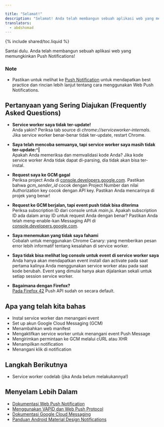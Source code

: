 ```yaml
---

title: "Selamat!"
description: "Selamat! Anda telah membangun sebuah aplikasi web yang memungkinkan Push Notification."
translators:
  - abdshomad
---
```


{% include shared/toc.liquid %}

Santai dulu. Anda telah membangun sebuah aplikasi web yang memungkinkan Push Notifications!

<div class="wf-highlight-list wf-highlight-list--learning">
  <h3 class="wf-highlight-list__title">Note</h3>
  <ul class="wf-highlight-list__list">
    <li>
      Pastikan untuk melihat ke
      <a href="/web/fundamentals/engage-and-retain/push-notifications/">
      Push Notification</a> untuk mendapatkan best practice dan rincian lebih lanjut tentang cara menggunakan
      Web Push Notifications.
    </li>
  </ul>
</div>

## Pertanyaan yang Sering Diajukan (Frequently Asked Questions)

* **Service worker saya tidak ter-update!**<br>
Anda yakin? Periksa tab source di _chrome://serviceworker-internals_. Jika service worker
benar-benar tidak ter-update, restart Chrome.

* **Saya telah mencoba semuanya, tapi service worker saya masih tidak ter-update:^|**<br>
Apakah Anda memeriksa dan memvalidasi kode Anda? Jika kode service worker Anda tidak dapat
di-parsing, dia tidak akan bisa ter-instal.

* **Request saya ke GCM gagal**<br>
Periksa project Anda di [console.developers.google.com](https://console.developers.google.com/). Pastikan bahwa _gcm\_sender\_id_ cocok dengan Project Number dan nilai Authorization
key cocok dengan API key. Pastikan Anda mencarinya di projek yang benar!

* **Request ke GCM berjalan, tapi event push tidak bisa diterima**<br>
Periksa subscription ID dari console untuk _main.js_. Apakah subscription
ID ada dalam array ID untuk request Anda dengan benar? Pastikan Anda telah meng-enable-kan
Messaging API di 
[console.developers.google.com](https://console.developers.google.com/).

* **Saya menemukan yang tidak saya fahami**<br>
Cobalah untuk menggunakan Chrome Canary: yang memberikan pesan error lebih informatif tentang
kesalahan di service worker.

* **Saya tidak bisa melihat log console untuk event di service worker saya**<br>
Anda hanya akan mendapatkan event install dan activate pada saat pertama kalinya Anda menggunakan
service worker atau pada saat kode berubah. Event yang dimulai hanya akan dijalankan 
sekali untuk setiap session service worker.

* **Bagaimana dengan Firefox?**<br>
[Pada Firefox
42](https://groups.google.com/forum/#!topic/mozilla.dev.platform/BL6TrHN73dY) Push API sudah on secara default.

## Apa yang telah kita bahas

* Instal service worker dan menangani event
* Set up akun Google Cloud Messaging (GCM)
* Menambahkan web manifest
* Mengaktifkan service worker untuk menangani event Push Message
* Mengirimkan permintaan ke GCM melalui cURL atau XHR
* Menampilkan notification
* Menangani klik di notification

## Langkah Berikutnya

* Service worker codelab (jika Anda belum melakukannya!)

## Menyelam Lebih Dalam

* [Dokumentasi Web Push Notification](/web/fundamentals/engage-and-retain/push-notifications/)
* [Menggunakan VAPID dan Web Push Protocol](/web/updates/2016/07/web-push-interop-wins)
* [Dokumentasi Google Cloud Messaging](https://developers.google.com/cloud-messaging/)
* [Panduan Android Material Design Notifications](https://www.google.com/design/spec/patterns/notifications.html)
